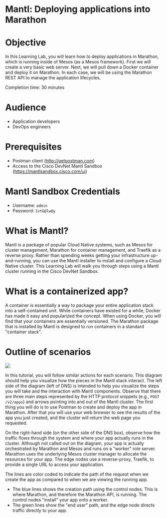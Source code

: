 # Mantl: Deploying applications into Marathon

# Objective

In this Learning Lab, you will learn how to deploy applications in Marathon, which is running inside of Mesos (as a Mesos framework).  First we will create a very basic web server.  Next, we will pull down a Docker container and deploy it on Marathon.  In each case, we will be using the Marathon REST API to manage the application lifecycles.

Completion time: 30 minutes

# Audience

* Application developers
* DevOps engineers

# Prerequisites

* Postman client (http://getpostman.com)
* Access to the Cisco DevNet Mantl Sandbox (https://mantlsandbox.cisco.com/ui)

# Mantl Sandbox Credentials

* Username: `admin`
* Password: `1vtG@lw@y`

# What is Mantl?

Mantl is a package of popular Cloud Native systems, such as Mesos for cluster management, Marathon for container management, and Traefik as a reverse proxy.  Rather than spending weeks getting your infrastructure up-and-running, you can use the Mantl installer to install and configure a Cloud Native cluster.  This Learning Lab will walk you through steps using a Mantl cluster running in the Cisco DevNet Sandbox.

# What is a containerized app?

A container is essentially a way to package your entire application stack into a self-contained unit.  While containers have existed for a while, Docker has made it easy and popularized the concept.  When using Docker, you will find that your containers are essentially versioned.  The Marathon package that is installed by Mantl is designed to run containers in a standard "container stack".

# Outline of scenarios

![](/posts/files/mantl-app/assets/diagram-1.png)

In this tutorial, you will follow similar actions for each scenario.  This diagram should help you visualize how the pieces in the Mantl stack interact.  The left side of the diagram (left of DNS) is intended to help you visualize the steps you will take and the interaction with Mantl components.  Observe that there are three main steps represented by the HTTP protocol snippets (e.g., `POST /v2/apps`) and arrows pointing into and out of the Mantl cluster.  The first thing you will do is to use Postman to create and deploy the app in Marathon.  After that you will use your web browser to see the results of the app you just created, and the cluster will return the web page you requested.

On the right-hand side (on the other side of the DNS box), observe how the traffic flows through the system and where your app actually runs in the cluster.  Although not called out on the diagram, your app is actually orchestrated by Marathon and Mesos and runs on a "worker" role server.  Marathon uses the underlying Mesos cluster manager to allocate the resources for your app.  The edge nodes use a reverse-proxy, Traefik, to provide a single URL to access your application.

The lines are color coded to indicate the path of the request when we create the app as compared to when we are viewing the running app.  
* The blue lines shows the creation path using the control nodes.  This is where Marathon, and therefore the Marathon API, is running.  The control nodes "install" your app onto a worker.
* The green lines show the "end user" path, and the edge node directs traffic directly to your app.
